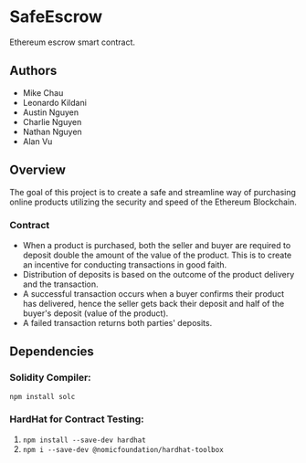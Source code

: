 # SafeEscrow

Ethereum escrow smart contract.

## Authors

- Mike Chau
- Leonardo Kildani
- Austin Nguyen
- Charlie Nguyen
- Nathan Nguyen
- Alan Vu

## Overview

The goal of this project is to create a safe and streamline way of purchasing online products utilizing the security and speed of the Ethereum Blockchain.

### Contract

- When a product is purchased, both the seller and buyer are required to deposit double the amount of the value of the product. This is to create an incentive for conducting transactions in good faith.
- Distribution of deposits is based on the outcome of the product delivery and the transaction.
- A successful transaction occurs when a buyer confirms their product has delivered, hence the seller gets back their deposit and half of the buyer's deposit (value of the product).
- A failed transaction returns both parties' deposits.

## Dependencies

### Solidity Compiler:

`npm install solc`

### HardHat for Contract Testing:

1. `npm install --save-dev hardhat`
2. `npm i --save-dev @nomicfoundation/hardhat-toolbox`
